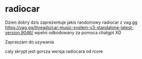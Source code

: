 # radiocar

Dzien dobry dzis zaprezentuje jakis randomowy radiocar z vag.gg https://vag.gg/threads/car-music-system-v3-standalone-latest-version.9046/ wpelni odkodowany za pomoca chatgpt XD

Zapraszam do uzywania

caly skrypt jest gorsza wersja radiocara od rcore